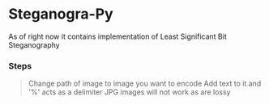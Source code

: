 # Steganogra-Py

As of right now it contains implementation of Least Significant Bit Steganography

### Steps
> Change path of image to image you want to encode
> Add text to it and '%' acts as a delimiter
> JPG images will not work as are lossy
